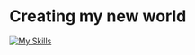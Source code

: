 # Creating my new world

[![My Skills](https://skills.thijs.gg/icons?i=html,css,javascript,react,tailwind&theme=dark)](https://skills.thijs.gg)
